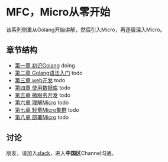 # MFC，Micro从零开始

该系列侧重从Golang开始讲解，然后引入Micro，再逐层深入Micro。

## 章节结构

- [第一章 初识Golang][第一章] doing
- [第二章 Golang语法入门][第二章] todo
- [第三章 web开发][第三章] todo
- [第四章 使用数据库][第四章] todo
- [第五章 微服务开发][第五章] todo
- [第六章 理解Micro][第六章] todo
- [第七章 轻量Micro集群][第七章] todo
- [第八章 部署Micro][第八章] todo

## 讨论

朋友，请加入[slack](http://slack.micro.mu/)，进入**中国区**Channel沟通。

[第一章]: ./01.初识Golang
[第二章]: ./02.Golang语法入门
[第三章]: ./03.web开发
[第四章]: ./04.使用数据库
[第五章]: ./05.微服务开发
[第六章]: ./06.理解Micro
[第七章]: ./07.轻量Micro集群
[第八章]: ./08.部署Micro
